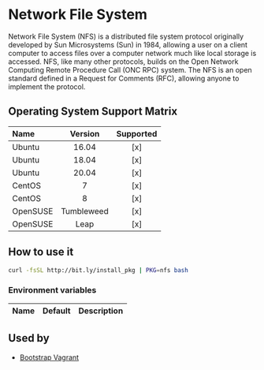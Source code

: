 # Network File System

Network File System (NFS) is a distributed file system protocol
originally developed by Sun Microsystems (Sun) in 1984, allowing a
user on a client computer to access files over a computer network much
like local storage is accessed. NFS, like many other protocols, builds
on the Open Network Computing Remote Procedure Call (ONC RPC) system.
The NFS is an open standard defined in a Request for Comments (RFC),
allowing anyone to implement the protocol.

## Operating System Support Matrix

| Name       | Version    | Supported |
|:-----------|:----------:|:---------:|
| Ubuntu     | 16.04      | [x]       |
| Ubuntu     | 18.04      | [x]       |
| Ubuntu     | 20.04      | [x]       |
| CentOS     | 7          | [x]       |
| CentOS     | 8          | [x]       |
| OpenSUSE   | Tumbleweed | [x]       |
| OpenSUSE   | Leap       | [x]       |

## How to use it

```bash
curl -fsSL http://bit.ly/install_pkg | PKG=nfs bash
```
### Environment variables

| Name             | Default | Description                                |
|:-----------------|:--------|:-------------------------------------------|

## Used by

- [Bootstrap Vagrant](https://github.com/electrocucaracha/bootstrap-vagrant)
